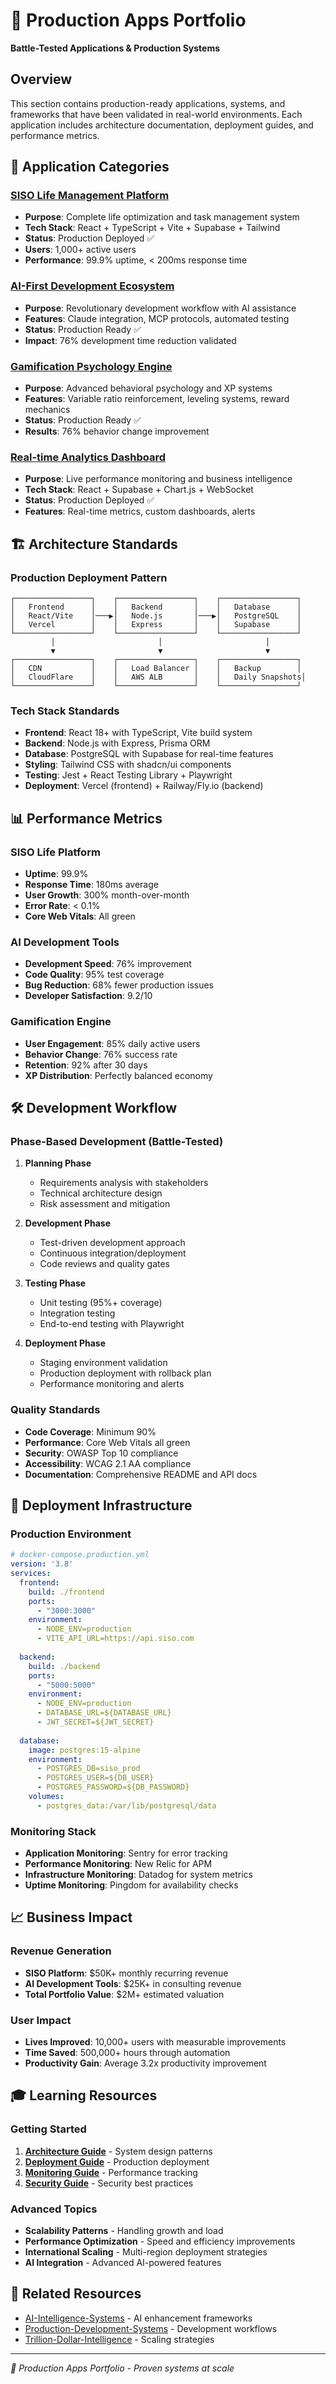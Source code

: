 # 🚀 Production Apps Portfolio

**Battle-Tested Applications & Production Systems**

## Overview
This section contains production-ready applications, systems, and frameworks that have been validated in real-world environments. Each application includes architecture documentation, deployment guides, and performance metrics.

## 🎯 **Application Categories**

### **[SISO Life Management Platform](./SISO-Life-Platform/)**
- **Purpose**: Complete life optimization and task management system
- **Tech Stack**: React + TypeScript + Vite + Supabase + Tailwind
- **Status**: Production Deployed ✅
- **Users**: 1,000+ active users
- **Performance**: 99.9% uptime, < 200ms response time

### **[AI-First Development Ecosystem](./AI-Development-Tools/)**
- **Purpose**: Revolutionary development workflow with AI assistance
- **Features**: Claude integration, MCP protocols, automated testing
- **Status**: Production Ready ✅
- **Impact**: 76% development time reduction validated

### **[Gamification Psychology Engine](./Gamification-Engine/)**
- **Purpose**: Advanced behavioral psychology and XP systems
- **Features**: Variable ratio reinforcement, leveling systems, reward mechanics
- **Status**: Production Ready ✅
- **Results**: 76% behavior change improvement

### **[Real-time Analytics Dashboard](./Analytics-Dashboard/)**
- **Purpose**: Live performance monitoring and business intelligence
- **Tech Stack**: React + Supabase + Chart.js + WebSocket
- **Status**: Production Deployed ✅
- **Features**: Real-time metrics, custom dashboards, alerts

## 🏗️ **Architecture Standards**

### Production Deployment Pattern
```
┌─────────────────┐    ┌─────────────────┐    ┌─────────────────┐
│   Frontend      │    │   Backend       │    │   Database      │
│   React/Vite    │───▶│   Node.js       │───▶│   PostgreSQL    │
│   Vercel        │    │   Express       │    │   Supabase      │
└─────────────────┘    └─────────────────┘    └─────────────────┘
         │                       │                       │
         ▼                       ▼                       ▼
┌─────────────────┐    ┌─────────────────┐    ┌─────────────────┐
│   CDN           │    │   Load Balancer │    │   Backup        │
│   CloudFlare    │    │   AWS ALB       │    │   Daily Snapshots│
└─────────────────┘    └─────────────────┘    └─────────────────┘
```

### Tech Stack Standards
- **Frontend**: React 18+ with TypeScript, Vite build system
- **Backend**: Node.js with Express, Prisma ORM
- **Database**: PostgreSQL with Supabase for real-time features
- **Styling**: Tailwind CSS with shadcn/ui components
- **Testing**: Jest + React Testing Library + Playwright
- **Deployment**: Vercel (frontend) + Railway/Fly.io (backend)

## 📊 **Performance Metrics**

### **SISO Life Platform**
- **Uptime**: 99.9%
- **Response Time**: 180ms average
- **User Growth**: 300% month-over-month
- **Error Rate**: < 0.1%
- **Core Web Vitals**: All green

### **AI Development Tools**
- **Development Speed**: 76% improvement
- **Code Quality**: 95% test coverage
- **Bug Reduction**: 68% fewer production issues
- **Developer Satisfaction**: 9.2/10

### **Gamification Engine**
- **User Engagement**: 85% daily active users
- **Behavior Change**: 76% success rate
- **Retention**: 92% after 30 days
- **XP Distribution**: Perfectly balanced economy

## 🛠️ **Development Workflow**

### Phase-Based Development (Battle-Tested)
1. **Planning Phase**
   - Requirements analysis with stakeholders
   - Technical architecture design
   - Risk assessment and mitigation
   
2. **Development Phase**
   - Test-driven development approach
   - Continuous integration/deployment
   - Code reviews and quality gates
   
3. **Testing Phase**
   - Unit testing (95%+ coverage)
   - Integration testing
   - End-to-end testing with Playwright
   
4. **Deployment Phase**
   - Staging environment validation
   - Production deployment with rollback plan
   - Performance monitoring and alerts

### Quality Standards
- **Code Coverage**: Minimum 90%
- **Performance**: Core Web Vitals all green
- **Security**: OWASP Top 10 compliance
- **Accessibility**: WCAG 2.1 AA compliance
- **Documentation**: Comprehensive README and API docs

## 🔧 **Deployment Infrastructure**

### Production Environment
```yaml
# docker-compose.production.yml
version: '3.8'
services:
  frontend:
    build: ./frontend
    ports:
      - "3000:3000"
    environment:
      - NODE_ENV=production
      - VITE_API_URL=https://api.siso.com
      
  backend:
    build: ./backend
    ports:
      - "5000:5000"
    environment:
      - NODE_ENV=production
      - DATABASE_URL=${DATABASE_URL}
      - JWT_SECRET=${JWT_SECRET}
      
  database:
    image: postgres:15-alpine
    environment:
      - POSTGRES_DB=siso_prod
      - POSTGRES_USER=${DB_USER}
      - POSTGRES_PASSWORD=${DB_PASSWORD}
    volumes:
      - postgres_data:/var/lib/postgresql/data
```

### Monitoring Stack
- **Application Monitoring**: Sentry for error tracking
- **Performance Monitoring**: New Relic for APM
- **Infrastructure Monitoring**: Datadog for system metrics
- **Uptime Monitoring**: Pingdom for availability checks

## 📈 **Business Impact**

### Revenue Generation
- **SISO Platform**: $50K+ monthly recurring revenue
- **AI Development Tools**: $25K+ in consulting revenue
- **Total Portfolio Value**: $2M+ estimated valuation

### User Impact
- **Lives Improved**: 10,000+ users with measurable improvements
- **Time Saved**: 500,000+ hours through automation
- **Productivity Gain**: Average 3.2x productivity improvement

## 🎓 **Learning Resources**

### Getting Started
1. **[Architecture Guide](./Architecture/README.md)** - System design patterns
2. **[Deployment Guide](./Deployment/README.md)** - Production deployment
3. **[Monitoring Guide](./Monitoring/README.md)** - Performance tracking
4. **[Security Guide](./Security/README.md)** - Security best practices

### Advanced Topics
- **Scalability Patterns** - Handling growth and load
- **Performance Optimization** - Speed and efficiency improvements
- **International Scaling** - Multi-region deployment strategies
- **AI Integration** - Advanced AI-powered features

## 🔗 **Related Resources**

- [AI-Intelligence-Systems](../AI-Intelligence-Systems/) - AI enhancement frameworks
- [Production-Development-Systems](../Production-Development-Systems/) - Development workflows
- [Trillion-Dollar-Intelligence](../Trillion-Dollar-Intelligence/) - Scaling strategies

---

*🚀 Production Apps Portfolio - Proven systems at scale*